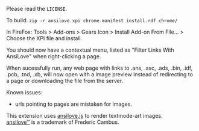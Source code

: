 Please read the `LICENSE`.

To build: `zip -r ansilove.xpi chrome.manifest install.rdf chrome/`

In FireFox: Tools > Add-ons > Gears Icon > Install Add-on From File... > Choose the XPI file and install.

You should now have a contextual menu, listed as "Filter Links With AnsiLove" when right-clicking a page.

When sucessfully run, any web page with links to .ans, .asc, .ads, .bin, .idf, .pcb, .tnd, .xb,  will now open with a image preview instead of redirecting to a page or downloading the file from the server.

Known issues:
- urls pointing to pages are mistaken for images.

This extension uses [ansilove.js][1] to render textmode-art images.  
[ansilove™][2] is a trademark of Frederic Cambus.

[1]: http://andyherbert.github.io/ansilove.js/
[2]: https://github.com/fcambus/ansilove